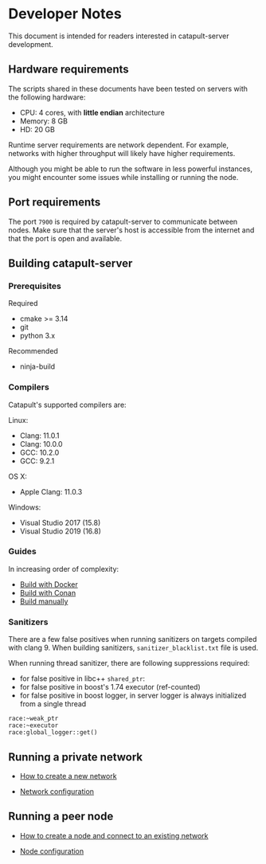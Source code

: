 # Developer Notes

This document is intended for readers interested in catapult-server development.

## Hardware requirements

The scripts shared in these documents have been tested on servers with the following hardware:

* CPU: 4 cores, with **little endian** architecture
* Memory: 8 GB
* HD: 20 GB

Runtime server requirements are network dependent.
For example, networks with higher throughput will likely have higher requirements.

Although you might be able to run the software in less powerful instances, you might encounter some issues while installing or running the node.

## Port requirements

The port ``7900`` is required by catapult-server to communicate between nodes.
Make sure that the server's host is accessible from the internet and that the port is open and available.

## Building catapult-server

### Prerequisites

Required

* cmake >= 3.14
* git
* python 3.x

Recommended

* ninja-build

### Compilers

Catapult's supported compilers are:

Linux:

* Clang: 11.0.1
* Clang: 10.0.0
* GCC: 10.2.0
* GCC: 9.2.1

OS X:

* Apple Clang: 11.0.3

Windows:

* Visual Studio 2017 (15.8)
* Visual Studio 2019 (16.8)

### Guides

In increasing order of complexity:

* [Build with Docker](BUILD-docker.md)
* [Build with Conan](BUILD-conan.md)
* [Build manually](BUILD-manual.md)

### Sanitizers

There are a few false positives when running sanitizers on targets
compiled with clang 9.
When building sanitizers, `sanitizer_blacklist.txt` file is used.

When running thread sanitizer, there are following suppressions required:

* for false positive in libc++ `shared_ptr`:
* for false positive in boost's 1.74 executor (ref-counted)
* for false positive in boost logger, in server logger is always initialized from a single thread

```suppresions
race:~weak_ptr
race:~executor
race:global_logger::get()
```

## Running a private network

* [How to create a new network](RUNNETWORKLIN.md)

* [Network configuration](https://nemtech.github.io/guides/network/configuring-network-properties.html)

## Running a peer node

* [How to create a node and connect to an existing network](RUNPEERLIN.md)

* [Node configuration](https://nemtech.github.io/guides/network/configuring-node-properties.html)
